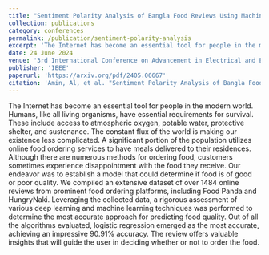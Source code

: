 ```yaml
---
title: "Sentiment Polarity Analysis of Bangla Food Reviews Using Machine and Deep Learning Algorithms"
collection: publications
category: conferences
permalink: /publication/sentiment-polarity-analysis
excerpt: 'The Internet has become an essential tool for people in the modern world. Humans, like all living organisms, have essential requirements for survival. These include access to atmospheric oxygen, potable water, protective shelter, and sustenance. The constant flux of the world is making our existence less complicated. A significant portion of the population utilizes online food ordering services to have meals delivered to their residences. Although there are numerous methods for ordering food, customers sometimes experience disappointment with the food they receive. Our endeavor was to establish a model that could determine if food is of good or poor quality. We compiled an extensive dataset of over 1484 online reviews from prominent food ordering platforms, including Food Panda and HungryNaki. Leveraging the collected data, a rigorous assessment of various deep learning and machine learning techniques was performed to determine the most accurate approach for predicting food quality. Out of all the algorithms evaluated, logistic regression emerged as the most accurate, achieving an impressive 90.91% accuracy. The review offers valuable insights that will guide the user in deciding whether or not to order the food.'
date: 24 June 2024
venue: '3rd International Conference on Advancement in Electrical and Electronic Engineering (ICAEEE)'
publisher: 'IEEE'
paperurl: 'https://arxiv.org/pdf/2405.06667'
citation: 'Amin, Al, et al. "Sentiment Polarity Analysis of Bangla Food Reviews Using Machine and Deep Learning Algorithms." 2024 3rd International Conference on Advancement in Electrical and Electronic Engineering (ICAEEE). IEEE, 2024.'
---
```


The Internet has become an essential tool for people in the modern world. Humans, like all living organisms, have essential requirements for survival. These include access to atmospheric oxygen, potable water, protective shelter, and sustenance. The constant flux of the world is making our existence less complicated. A significant portion of the population utilizes online food ordering services to have meals delivered to their residences. Although there are numerous methods for ordering food, customers sometimes experience disappointment with the food they receive. Our endeavor was to establish a model that could determine if food is of good or poor quality. We compiled an extensive dataset of over 1484 online reviews from prominent food ordering platforms, including Food Panda and HungryNaki. Leveraging the collected data, a rigorous assessment of various deep learning and machine learning techniques was performed to determine the most accurate approach for predicting food quality. Out of all the algorithms evaluated, logistic regression emerged as the most accurate, achieving an impressive 90.91% accuracy. The review offers valuable insights that will guide the user in deciding whether or not to order the food.

